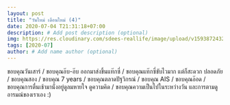 ```yaml
---
layout: post
title: "วันใหม่ เดือนใหม่ (4)"
date: 2020-07-04 T21:31:18+07:00
description: # Add post description (optional)
img: https://res.cloudinary.com/sdees-reallife/image/upload/v1593872432/IMG_20200704_115504.jpg # Add image post (optional)
tags: [2020-07]
author: # Add name author (optional)
---
```

ขอบคุณวันเสาร์ / ขอบคุณอ๊บ-อ๊บ ออกมาส่งขึ้นแท๊กซี่ / ขอบคุณแท๊กซี่ขับไวมาก แต่ก็สะดวก ปลอดภัย / ขอบคุณสอง / ขอบคุณ 7 years / ขอบคุณตลาดปัฐวิกรณ์ / ขอบคุณ AIS / ขอบคุณอ๊อด / ขอบคุณการตื่นเช้ามานั่งอยู่ดูลมหายใจ ดูความคิด / ขอบคุณความเป็นไปในระหว่างวัน และการตามดูอารมณ์ของเราเอง :)

<i class="fa fa-child" style="color:plum"></i>
